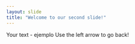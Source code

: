 ```yaml
---
layout: slide
title: "Welcome to our second slide!"
---
```

Your text - ejemplo 
Use the left arrow to go back!
